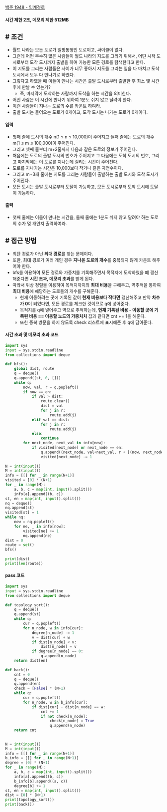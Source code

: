 
[백준 1948 - 임계경로](https://www.acmicpc.net/problem/1948)

#### **시간 제한 2초, 메모리 제한 512MB**

## **# 조건**

- 월드 나라는 모든 도로가 일방통행인 도로이고, 싸이클이 없다. 
- 그런데 어떤 무수히 많은 사람들이 월드 나라의 지도를 그리기 위해서, 어떤 시작 도시로부터 도착 도시까지 출발을 하여 가능한 모든 경로를 탐색한다고 한다.
- 이 지도를 그리는 사람들은 사이가 너무 좋아서 지도를 그리는 일을 다 마치고 도착 도시에서 모두 다 만나기로 하였다. 
- 그렇다고 하였을 때 이들이 만나는 시간은 출발 도시로부터 출발한 후 최소 몇 시간 후에 만날 수 있는가? 
	- 즉, 마지막에 도착하는 사람까지 도착을 하는 시간을 의미한다.
- 어떤 사람은 이 시간에 만나기 위하여 1분도 쉬지 않고 달려야 한다. 
- 이런 사람들이 지나는 도로의 수를 카운트 하여라.
- 출발 도시는 들어오는 도로가 0개이고, 도착 도시는 나가는 도로가 0개이다.

#### **입력**
- 첫째 줄에 도시의 개수 n(1 ≤ n ≤ 10,000)이 주어지고 둘째 줄에는 도로의 개수 m(1 ≤ m ≤ 100,000)이 주어진다. 
- 그리고 셋째 줄부터 m+2줄까지 다음과 같은 도로의 정보가 주어진다. 
- 처음에는 도로의 출발 도시의 번호가 주어지고 그 다음에는 도착 도시의 번호, 그리고 마지막에는 이 도로를 지나는데 걸리는 시간이 주어진다. 
- 도로를 지나가는 시간은 10,000보다 작거나 같은 자연수이다.
- 그리고 m+3째 줄에는 지도를 그리는 사람들이 출발하는 출발 도시와 도착 도시가 주어진다.
- 모든 도시는 출발 도시로부터 도달이 가능하고, 모든 도시로부터 도착 도시에 도달이 가능하다.

#### **출력**
- 첫째 줄에는 이들이 만나는 시간을, 둘째 줄에는 1분도 쉬지 않고 달려야 하는 도로의 수가 몇 개인지 출력하여라.

## **# 접근 방법**

- 최단 경로가 아닌 **최대 경로**를 찾는 문제이다.
- 또한, 최대 경로가 여러 개인 경우 **지나온 도로의 개수**를 중복되지 않게 카운트 해주어야 한다.
- bfs를 이용하여 모든 경로와 가중치를 기록해주면서 목적지에 도착하였을 떄 갱신해준다면 **시간 초과, 메모리 초과**를 받게 된다.
- 따라서 위상 정렬을 이용하여 목적지까지의 **최대 비용**을 구해주고, 역추적을 통하여 **최대 비용**에 해당하는 도로들의 개수를 구해준다.
	- 현재 이동하려는 곳에 기록된 값이 **현재 비용보다 작다면** 갱신해주고 만약 **차수가 0**이 되었다면, 모든 경로를 체크한 것이므로 q에 넣어준다.
	- 목적지를 q에 넣어주고 역으로 추적하는데, **현재 기록된 비용 - 이동할 곳에 기록된 비용 == 이동할 노드의 가중치치** 값과 같다면 cnt += 1을 해준다.
	- 또한 중복 방문을 하지 않도록 check 리스트에 표시해준 후 q에 담아준다.
#### **시간 초과 및 메모리 초과 코드**

```python
import sys  
input = sys.stdin.readline  
from collections import deque  
  
def bfs():  
    global dist, route  
    q = deque()  
    q.append((st, 0, []))  
    while q:  
        now, val, r = q.popleft()  
        if now == en:  
            if val > dist:  
                route.clear()  
                dist = val  
                for j in r:  
                    route.add(j)  
            elif val == dist:  
                for j in r:  
                    route.add(j)  
            else:  
                continue  
        for next_node, next_val in info[now]:  
            if visited[next_node] or next_node == en:  
                q.append((next_node, val+next_val, r + [(now, next_node)]))  
                visited[next_node] -= 1  
  
N = int(input())  
M = int(input())  
info = [[] for _ in range(N+1)]  
visited = [0] * (N+1)  
for _ in range(M):  
    a, b, c = map(int, input().split())  
    info[a].append((b, c))  
st, en = map(int, input().split())  
nq = deque()  
nq.append(st)  
visited[st] = 1  
while nq:  
    now = nq.popleft()  
    for ne, _ in info[now]:  
        visited[ne] += 1  
        nq.append(ne)  
dist = 0  
route = set()  
bfs()  
  
print(dist)  
print(len(route))
```

#### **pass 코드**

```python
import sys  
input = sys.stdin.readline  
from collections import deque  
  
def topology_sort():  
    q = deque()  
    q.append(st)  
    while q:  
        cur = q.popleft()  
        for n_node, w in info[cur]:  
            degree[n_node] -= 1  
            v = dist[cur] + w  
            if dist[n_node] < v:  
                dist[n_node] = v  
            if degree[n_node] == 0:  
                q.append(n_node)  
    return dist[en]  
  
def back():  
    cnt = 0  
    q = deque()  
    q.append(en)  
    check = [False] * (N+1)  
    while q:  
        cur = q.popleft()  
        for n_node, w in b_info[cur]:  
            if dist[cur] - dist[n_node] == w:  
                cnt += 1  
                if not check[n_node]:  
                    check[n_node] = True  
                    q.append(n_node)  
    return cnt  
  
  
N = int(input())  
M = int(input())  
info = [[] for _ in range(N+1)]  
b_info = [[] for _ in range(N+1)]  
degree = [0] * (N+1)  
for _ in range(M):  
    a, b, c = map(int, input().split())  
    info[a].append((b, c))  
    b_info[b].append((a, c))  
    degree[b] += 1  
st, en = map(int, input().split())  
dist = [0] * (N+1)  
print(topology_sort())  
print(back())
```